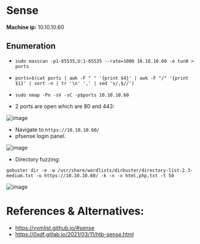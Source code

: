 # Sense
**Machine ip:** 10.10.10.60

## Enumeration
+ `sudo masscan -p1-65535,U:1-65535 --rate=1000 10.10.10.60 -e tun0 > ports`
+ `ports=$(cat ports | awk -F " " '{print $4}' | awk -F "/" '{print $1}' | sort -n | tr '\n' ',' | sed 's/,$//')`
+ `sudo nmap -Pn -sV -sC -p$ports 10.10.10.60`

+ 2 ports are open which are 80 and 443:

![image](https://github.com/h4md153v63n/CTFs/assets/5091265/6749553f-08d1-460f-aad6-1fbb09ae51ea)

+ Navigate to `https://10.10.10.60/`
+ pfsense login panel.

![image](https://github.com/h4md153v63n/CTFs/assets/5091265/d249333a-0934-4e18-a2ff-d8eeb457d36c)

+ Directory fuzzing:
```
gobuster dir -e -w /usr/share/wordlists/dirbuster/directory-list-2.3-medium.txt -u https://10.10.10.60/ -k -n -x html,php,txt -t 50
```

![image](https://github.com/h4md153v63n/CTFs/assets/5091265/9a9704e1-f08a-4337-8340-8807b3a9efb4)






# References & Alternatives:
+ https://vvmlist.github.io/#sense
+ https://0xdf.gitlab.io/2021/03/11/htb-sense.html
